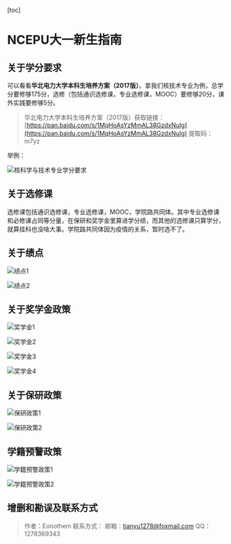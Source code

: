 [toc]

# NCEPU大一新生指南  



## 关于学分要求  

可以看看**华北电力大学本科生培养方案（2017版）**。拿我们核技术专业为例，总学分要修够175分，选修（包括通识选修课，专业选修课，MOOC）要修够20分，课外实践要修够5分。

> 华北电力大学本科生培养方案（2017版）获取链接：[https://pan.baidu.com/s/1MqHoAsYzMmAL38GzdxNuIg](https://pan.baidu.com/s/1MqHoAsYzMmAL38GzdxNuIg) 提取码：m7yz

举例：


![核科学与技术专业学分要求](https://img-blog.csdnimg.cn/bdfa267ff96d47bc9ea2872931c17e9c.png?x-oss-process=image/watermark,type_ZmFuZ3poZW5naGVpdGk,shadow_10,text_aHR0cHM6Ly9ibG9nLmNzZG4ubmV0L3dlaXhpbl81MzczNTU4Mg==,size_16,color_FFFFFF,t_70#pic_center)



## 关于选修课  

选修课包括通识选修课，专业选修课，MOOC，学院路共同体。其中专业选修课和必修课占同等分量，在保研和奖学金里算进学分绩，而其他的选修课只算学分，就算挂科也没啥大事。学院路共同体因为疫情的关系，暂时选不了。  



## 关于绩点  

![绩点1](https://i.loli.net/2021/08/19/sm2SAFLeMyjV8qw.jpg)

![绩点2](https://i.loli.net/2021/08/19/AMsLP3fJgZQXrhK.jpg)



## 关于奖学金政策  

![奖学金1](https://i.loli.net/2021/08/19/uMsK4ag1iepWqlj.jpg)

![奖学金2](https://i.loli.net/2021/08/19/pCjg3E6715bvUHz.jpg)

![奖学金3](https://i.loli.net/2021/08/19/1qLWQcDEPsZy9jF.jpg)

![奖学金4](https://i.loli.net/2021/08/19/CWOQpmIgcnRrFN3.jpg)



## 关于保研政策  

![保研政策1](https://i.loli.net/2021/08/19/x2VBUGzYLA8aSOk.jpg)

![保研政策2](https://i.loli.net/2021/08/19/hCQ13PcFOqIgSwT.jpg)



## 学籍预警政策  

![学籍预警政策1](https://i.loli.net/2021/08/19/JbLnqOU8DBhYWIm.jpg)

![学籍预警政策2](https://i.loli.net/2021/08/19/l4rQRJuMf1qTD79.jpg)



## 增删和勘误及联系方式 

> 作者：Eonothem
> 联系方式：
> 邮箱：tianyu1278@foxmail.com
> QQ：1278369343

